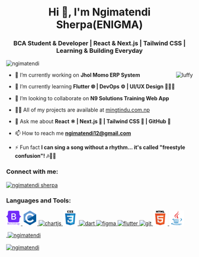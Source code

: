 <h1 align="center">Hi 👋, I'm Ngimatendi Sherpa(ENIGMA)</h1>
<h3 align="center">BCA Student & Developer | React & Next.js | Tailwind CSS | Learning & Building Everyday</h3>

<p align="left"> <img src="https://komarev.com/ghpvc/?username=ngimatendi&label=Profile%20views&color=0e75b6&style=flat" alt="ngimatendi" /> </p>


<img align="right" src="https://i.giphy.com/media/v1.Y2lkPTc5MGI3NjExd2h5ZGlteWQ4bXVheWZhZzBlbzg0N2xzaW96cGR6a21ueGYxNjlraiZlcD12MV9pbnRlcm5hbF9naWZfYnlfaWQmY3Q9cw/TiOqn7ULebEcCwMlY3/giphy.gif" alt="luffy"  />

- 🔭 I’m currently working on **Jhol Momo ERP System**

- 🌱 I’m currently learning **Flutter 🌐 | DevOps ⚙️ | UI/UX Design 🎨👨‍💻**

- 👯 I’m looking to collaborate on **N9 Solutions Training Web App**

- 👨‍💻 All of my projects are available at [mingtindu.com.np](mingtindu.com.np)

- 💬 Ask me about **React ⚛️ | Next.js 🚀 | Tailwind CSS 🎨 | GitHub 📂**

- 📫 How to reach me **ngimatendi12@gmail.com**

- ⚡ Fun fact **I can sing a song without a rhythm... it's called "freestyle confusion"! 🎶🤷‍♂️**

<h3 align="left">Connect with me:</h3>
<p align="left">
<a href="https://linkedin.com/in/ngimatendi sherpa" target="blank"><img align="center" src="https://raw.githubusercontent.com/rahuldkjain/github-profile-readme-generator/master/src/images/icons/Social/linked-in-alt.svg" alt="ngimatendi sherpa" height="30" width="40" /></a>
</p>

<h3 align="left">Languages and Tools:</h3>
<p align="left"> <a href="https://getbootstrap.com" target="_blank" rel="noreferrer"> <img src="https://raw.githubusercontent.com/devicons/devicon/master/icons/bootstrap/bootstrap-plain-wordmark.svg" alt="bootstrap" width="40" height="40"/> </a> <a href="https://www.cprogramming.com/" target="_blank" rel="noreferrer"> <img src="https://raw.githubusercontent.com/devicons/devicon/master/icons/c/c-original.svg" alt="c" width="40" height="40"/> </a> <a href="https://www.chartjs.org" target="_blank" rel="noreferrer"> <img src="https://www.chartjs.org/media/logo-title.svg" alt="chartjs" width="40" height="40"/> </a> <a href="https://www.w3schools.com/css/" target="_blank" rel="noreferrer"> <img src="https://raw.githubusercontent.com/devicons/devicon/master/icons/css3/css3-original-wordmark.svg" alt="css3" width="40" height="40"/> </a> <a href="https://dart.dev" target="_blank" rel="noreferrer"> <img src="https://www.vectorlogo.zone/logos/dartlang/dartlang-icon.svg" alt="dart" width="40" height="40"/> </a> <a href="https://www.figma.com/" target="_blank" rel="noreferrer"> <img src="https://www.vectorlogo.zone/logos/figma/figma-icon.svg" alt="figma" width="40" height="40"/> </a> <a href="https://flutter.dev" target="_blank" rel="noreferrer"> <img src="https://www.vectorlogo.zone/logos/flutterio/flutterio-icon.svg" alt="flutter" width="40" height="40"/> </a> <a href="https://git-scm.com/" target="_blank" rel="noreferrer"> <img src="https://www.vectorlogo.zone/logos/git-scm/git-scm-icon.svg" alt="git" width="40" height="40"/> </a> <a href="https://www.w3.org/html/" target="_blank" rel="noreferrer"> <img src="https://raw.githubusercontent.com/devicons/devicon/master/icons/html5/html5-original-wordmark.svg" alt="html5" width="40" height="40"/> </a> <a href="https://www.java.com" target="_blank" rel="noreferrer"> <img src="https://raw.githubusercontent.com/devicons/devicon/master/icons/java/java-original.svg" alt="java" width="40" height="40"/> </a> <a href="https://developer.mozilla.org/en-US/docs/Web/JavaScript" target="_blank" rel="noreferrer"> 

</br>

<p>&nbsp;<img align="center" src="https://github-readme-stats.vercel.app/api?username=ngimatendi&show_icons=true&locale=en" alt="ngimatendi" /></p>

<p><img align="center" src="https://github-readme-streak-stats.herokuapp.com/?user=ngimatendi&" alt="ngimatendi" /></p>
